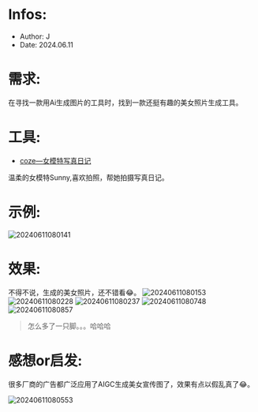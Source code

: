 # Infos:

- Author: J
- Date: 2024.06.11

# 需求:

在寻找一款用Ai生成图片的工具时，找到一款还挺有趣的美女照片生成工具。

# 工具:

- [coze—女模特写真日记](https://www.coze.cn/s/ij4QCG2c/)

温柔的女模特Sunny,喜欢拍照，帮她拍摄写真日记。



# 示例:

![20240611080141](https://raw.githubusercontent.com/jerrychan807/imggg/master/image/20240611080141.png)
   
# 效果:

不得不说，生成的美女照片，还不错看😂。
![20240611080153](https://raw.githubusercontent.com/jerrychan807/imggg/master/image/20240611080153.png)
![20240611080228](https://raw.githubusercontent.com/jerrychan807/imggg/master/image/20240611080228.png)
![20240611080237](https://raw.githubusercontent.com/jerrychan807/imggg/master/image/20240611080237.png)
![20240611080748](https://raw.githubusercontent.com/jerrychan807/imggg/master/image/20240611080748.png)
![20240611080857](https://raw.githubusercontent.com/jerrychan807/imggg/master/image/20240611080857.png)

> 怎么多了一只脚。。。哈哈哈

# 感想or启发:

很多厂商的广告都广泛应用了AIGC生成美女宣传图了，效果有点以假乱真了😂。

![20240611080553](https://raw.githubusercontent.com/jerrychan807/imggg/master/image/20240611080553.png)

